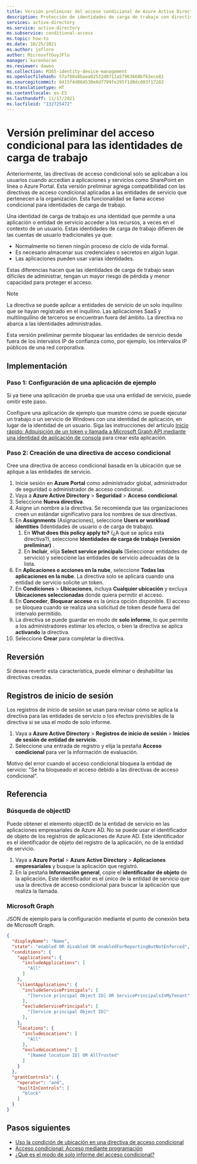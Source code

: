 ```yaml
---
title: Versión preliminar del acceso condicional de Azure Active Directory para identidades de carga de trabajo
description: Protección de identidades de carga de trabajo con directivas de acceso condicional
services: active-directory
ms.service: active-directory
ms.subservice: conditional-access
ms.topic: how-to
ms.date: 10/25/2021
ms.author: joflore
author: MicrosoftGuyJFlo
manager: karenhoran
ms.reviewer: dawoo
ms.collection: M365-identity-device-management
ms.openlocfilehash: 57af80a8baea02532d8711a57963668bf63ece81
ms.sourcegitcommit: 0415f4d064530e0d7799fe295f1d8dc003f17202
ms.translationtype: HT
ms.contentlocale: es-ES
ms.lasthandoff: 11/17/2021
ms.locfileid: "132725472"
---
```

# <a name="conditional-access-for-workload-identities-preview"></a>Versión preliminar del acceso condicional para las identidades de carga de trabajo

Anteriormente, las directivas de acceso condicional solo se aplicaban a los usuarios cuando accedían a aplicaciones y servicios como SharePoint en línea o Azure Portal. Esta versión preliminar agrega compatibilidad con las directivas de acceso condicional aplicadas a las entidades de servicio que pertenecen a la organización. Esta funcionalidad se llama acceso condicional para identidades de carga de trabajo. 

Una identidad de carga de trabajo es una identidad que permite a una aplicación o entidad de servicio acceder a los recursos, a veces en el contexto de un usuario. Estas identidades de carga de trabajo difieren de las cuentas de usuario tradicionales ya que:

- Normalmente no tienen ningún proceso de ciclo de vida formal.
- Es necesario almacenar sus credenciales o secretos en algún lugar.
- Las aplicaciones pueden usar varias identidades. 
 
Estas diferencias hacen que las identidades de carga de trabajo sean difíciles de administrar, tengan un mayor riesgo de pérdida y menor capacidad para proteger el acceso.

> [!NOTE]
> La directiva se puede aplicar a entidades de servicio de un solo inquilino que se hayan registrado en el inquilino. Las aplicaciones SaaS y multiinquilino de terceros se encuentran fuera del ámbito. La directiva no abarca a las identidades administradas. 

Esta versión preliminar permite bloquear las entidades de servicio desde fuera de los intervalos IP de confianza como, por ejemplo, los intervalos IP públicos de una red corporativa. 

## <a name="implementation"></a>Implementación

### <a name="step-1-set-up-a-sample-application"></a>Paso 1: Configuración de una aplicación de ejemplo

Si ya tiene una aplicación de prueba que usa una entidad de servicio, puede omitir este paso.

Configure una aplicación de ejemplo que muestre cómo se puede ejecutar un trabajo o un servicio de Windows con una identidad de aplicación, en lugar de la identidad de un usuario. Siga las instrucciones del artículo [Inicio rápido: Adquisición de un token y llamada a Microsoft Graph API mediante una identidad de aplicación de consola](../develop/quickstart-v2-netcore-daemon.md) para crear esta aplicación.

### <a name="step-2-create-a-conditional-access-policy"></a>Paso 2: Creación de una directiva de acceso condicional

Cree una directiva de acceso condicional basada en la ubicación que se aplique a las entidades de servicio.

1. Inicie sesión en **Azure Portal** como administrador global, administrador de seguridad o administrador de acceso condicional.
1. Vaya a **Azure Active Directory** > **Seguridad** > **Acceso condicional**.
1. Seleccione **Nueva directiva**.
1. Asigne un nombre a la directiva. Se recomienda que las organizaciones creen un estándar significativo para los nombres de sus directivas.
1. En **Assignments** (Asignaciones), seleccione **Users or workload identities** (Identidades de usuario o de carga de trabajo).
   1. En **What does this policy apply to?** (¿A qué se aplica esta directiva?), seleccione **Identidades de carga de trabajo (versión preliminar)** .
   1. En **Incluir**, elija **Select service principals** (Seleccionar entidades de servicio) y seleccione las entidades de servicio adecuadas de la lista.
1. En **Aplicaciones o acciones en la nube**, seleccione **Todas las aplicaciones en la nube**. La directiva solo se aplicará cuando una entidad de servicio solicite un token.
1. En **Condiciones** > **Ubicaciones**, incluya **Cualquier ubicación** y excluya **Ubicaciones seleccionadas** donde quiera permitir el acceso.
1. En **Conceder**, **Bloquear acceso** es la única opción disponible. El acceso se bloquea cuando se realiza una solicitud de token desde fuera del intervalo permitido.
1. La directiva se puede guardar en modo de **solo informe**, lo que permite a los administradores estimar los efectos, o bien la directiva se aplica **activando** la directiva.
1. Seleccione **Crear** para completar la directiva.

## <a name="roll-back"></a>Reversión

Si desea revertir esta característica, puede eliminar o deshabilitar las directivas creadas.

## <a name="sign-in-logs"></a>Registros de inicio de sesión

Los registros de inicio de sesión se usan para revisar cómo se aplica la directiva para las entidades de servicio o los efectos previsibles de la directiva si se usa el modo de solo informe.

1. Vaya a **Azure Active Directory** > **Registros de inicio de sesión** > **Inicios de sesión de entidad de servicio**.
1. Seleccione una entrada de registro y elija la pestaña **Acceso condicional** para ver la información de evaluación.

Motivo del error cuando el acceso condicional bloquea la entidad de servicio: "Se ha bloqueado el acceso debido a las directivas de acceso condicional". 

## <a name="reference"></a>Referencia

### <a name="finding-the-objectid"></a>Búsqueda de objectID

Puede obtener el elemento objectID de la entidad de servicio en las aplicaciones empresariales de Azure AD. No se puede usar el identificador de objeto de los registros de aplicaciones de Azure AD. Este identificador es el identificador de objeto del registro de la aplicación, no de la entidad de servicio.

1. Vaya a **Azure Portal** > **Azure Active Directory** > **Aplicaciones empresariales** y busque la aplicación que registró.
1. En la pestaña **Información general**, copie el **identificador de objeto** de la aplicación. Este identificador es el único de la entidad de servicio que usa la directiva de acceso condicional para buscar la aplicación que realiza la llamada.

### <a name="microsoft-graph"></a>Microsoft Graph

JSON de ejemplo para la configuración mediante el punto de conexión beta de Microsoft Graph.

```json
{
  "displayName": "Name",
  "state": "enabled OR disabled OR enabledForReportingButNotEnforced",
  "conditions": {
    "applications": {
      "includeApplications": [
        "All"
      ]
    },
    "clientApplications": {
      "includeServicePrincipals": [
        "[Service principal Object ID] OR ServicePrincipalsInMyTenant"
      ],
      "excludeServicePrincipals": [
        "[Service principal Object ID]"
      ],
    },
    "locations": {
      "includeLocations": [
        "All"
      ],
      "excludeLocations": [
        "[Named location ID] OR AllTrusted"
      ]
    }
  },
  "grantControls": {
    "operator": "and",
    "builtInControls": [
      "block"
    ]
  }
}
```

## <a name="next-steps"></a>Pasos siguientes

- [Uso la condición de ubicación en una directiva de acceso condicional](location-condition.md)
- [Acceso condicional: Acceso mediante programación](howto-conditional-access-apis.md)
- [¿Qué es el modo de solo informe del acceso condicional?](concept-conditional-access-report-only.md)
 